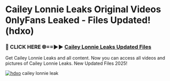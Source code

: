 # Cailey Lonnie Leaks Original Videos 0nlyFans Leaked - Files Updated! (hdxo)

<h3>🔴 CLICK HERE 🌐==►► <a href="https://tinyurl.com/ms9xzufz" rel="nofollow">Cailey Lonnie Leaks Updated Files</a></h3>

Get Cailey Lonnie Leaks and all content. Now you can access all videos and pictures of Cailey Lonnie Leaks. New Updated Files 2025!

[![hdxo](https://i.imgur.com/PQ7UWWw.gif)](https://tinyurl.com/ms9xzufz)
cailey lonnie leak